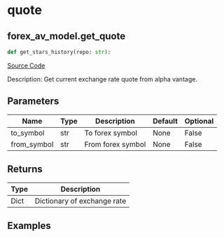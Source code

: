 # quote

## forex_av_model.get_quote

```python
def get_stars_history(repo: str):
```
[Source Code](https://github.com/OpenBB-finance/OpenBBTerminal/tree/main/openbb_terminal/forex/av_model.py#L55)

Description: Get current exchange rate quote from alpha vantage.

## Parameters

| Name | Type | Description | Default | Optional |
| ---- | ---- | ----------- | ------- | -------- |
| to_symbol | str | To forex symbol | None | False |
| from_symbol | str | From forex symbol | None | False |

## Returns

| Type | Description |
| ---- | ----------- |
| Dict | Dictionary of exchange rate |

## Examples

